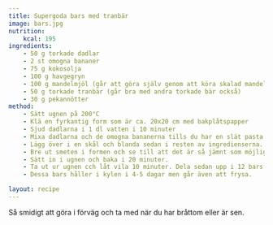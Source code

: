 ```yaml
---
title: Supergoda bars med tranbär
image: bars.jpg
nutrition:
    kcal: 195
ingredients:
    - 50 g torkade dadlar 
    - 2 st omogna bananer
    - 75 g kokosolja
    - 100 g havgegryn
    - 100 g mandelmjöl (går att göra själv genom att köra skalad mandel i mixern)
    - 50 g torkade tranbär (går bra med andra torkade bär också)
    - 30 g pekannötter
method:
    - Sätt ugnen på 200°C
    - Klä en fyrkantig form som är ca. 20x20 cm med bakplåtspapper
    - Sjud dadlarna i 1 dl vatten i 10 minuter
    - Mixa dadlarna och de omogna bananerna tills du har en slät pasta.
    - Lägg över i en skål och blanda sedan i resten av ingredienserna.
    - Bre ut smeten i formen och se till att det är så jämnt som möjligt.
    - Sätt in i ugnen och baka i 20 minuter.
    - Ta ut ur ugnen cch låt vila 10 minuter. Dela sedan upp i 12 bars genom att skära i 2 * 6 bitar
    - Dessa bars håller i kylen i 4-5 dagar men går även att frysa.

layout: recipe
---
```

Så smidigt att göra i förväg och ta med när du har bråttom eller är sen. 